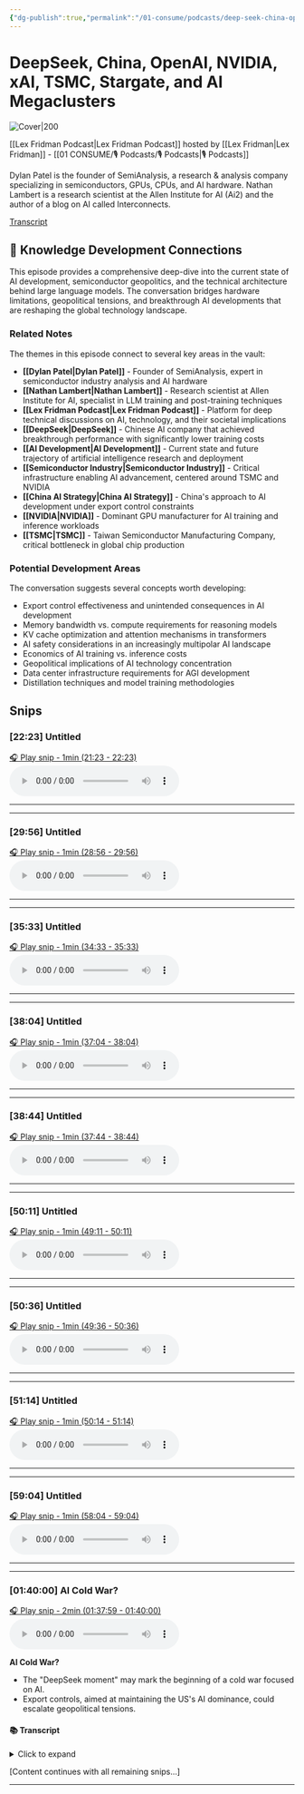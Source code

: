```yaml
---
{"dg-publish":true,"permalink":"/01-consume/podcasts/deep-seek-china-open-ai-nvidia-x-ai-tsmc-stargate/","title":"DeepSeek, China, OpenAI, NVIDIA, xAI, TSMC, Stargate, and AI Megaclusters","tags":["podcasts","artificial-intelligence","semiconductors","geopolitics","technology-industry","china-ai","nvidia","tsmc"]}
---
```


# DeepSeek, China, OpenAI, NVIDIA, xAI, TSMC, Stargate, and AI Megaclusters

![Cover|200](https://wsrv.nl/?url=https%3A%2F%2Flexfridman.com%2Fwordpress%2Fwp-content%2Fuploads%2Fpowerpress%2Fartwork_3000-230.png&w=300&h=300)

[[Lex Fridman Podcast\|Lex Fridman Podcast]] hosted by [[Lex Fridman\|Lex Fridman]] - [[01 CONSUME/🎙️ Podcasts/🎙️ Podcasts\|🎙️ Podcasts]]

Dylan Patel is the founder of SemiAnalysis, a research & analysis company specializing in semiconductors, GPUs, CPUs, and AI hardware. Nathan Lambert is a research scientist at the Allen Institute for AI (Ai2) and the author of a blog on AI called Interconnects.

[Transcript](https://lexfridman.com/deepseek-dylan-patel-nathan-lambert-transcript)

## 🧠 Knowledge Development Connections

This episode provides a comprehensive deep-dive into the current state of AI development, semiconductor geopolitics, and the technical architecture behind large language models. The conversation bridges hardware limitations, geopolitical tensions, and breakthrough AI developments that are reshaping the global technology landscape.

### Related Notes

The themes in this episode connect to several key areas in the vault:

- **[[Dylan Patel\|Dylan Patel]]** - Founder of SemiAnalysis, expert in semiconductor industry analysis and AI hardware
- **[[Nathan Lambert\|Nathan Lambert]]** - Research scientist at Allen Institute for AI, specialist in LLM training and post-training techniques
- **[[Lex Fridman Podcast\|Lex Fridman Podcast]]** - Platform for deep technical discussions on AI, technology, and their societal implications
- **[[DeepSeek\|DeepSeek]]** - Chinese AI company that achieved breakthrough performance with significantly lower training costs
- **[[AI Development\|AI Development]]** - Current state and future trajectory of artificial intelligence research and deployment
- **[[Semiconductor Industry\|Semiconductor Industry]]** - Critical infrastructure enabling AI advancement, centered around TSMC and NVIDIA
- **[[China AI Strategy\|China AI Strategy]]** - China's approach to AI development under export control constraints
- **[[NVIDIA\|NVIDIA]]** - Dominant GPU manufacturer for AI training and inference workloads
- **[[TSMC\|TSMC]]** - Taiwan Semiconductor Manufacturing Company, critical bottleneck in global chip production

### Potential Development Areas

The conversation suggests several concepts worth developing:
- Export control effectiveness and unintended consequences in AI development
- Memory bandwidth vs. compute requirements for reasoning models
- KV cache optimization and attention mechanisms in transformers
- AI safety considerations in an increasingly multipolar AI landscape
- Economics of AI training vs. inference costs
- Geopolitical implications of AI technology concentration
- Data center infrastructure requirements for AGI development
- Distillation techniques and model training methodologies

## Snips


### [22:23] Untitled


[🎧 Play snip - 1min️ (21:23 - 22:23)](https://share.snipd.com/snip/355b9cf9-5646-49e3-9175-352d10cca163)
<audio controls> <source src="https://media.blubrry.com/takeituneasy/content.blubrry.com/takeituneasy/lex_ai_deepseek_dylan_patel_nathan_lambert.mp3#t=21:23,22:23"> </audio>




---




---


### [29:56] Untitled


[🎧 Play snip - 1min️ (28:56 - 29:56)](https://share.snipd.com/snip/82256019-4e09-41f0-b5fe-d0bf79c15176)
<audio controls> <source src="https://media.blubrry.com/takeituneasy/content.blubrry.com/takeituneasy/lex_ai_deepseek_dylan_patel_nathan_lambert.mp3#t=28:56,29:56"> </audio>




---




---


### [35:33] Untitled


[🎧 Play snip - 1min️ (34:33 - 35:33)](https://share.snipd.com/snip/76edf04f-64e6-48f9-9c9d-adff472a16e6)
<audio controls> <source src="https://media.blubrry.com/takeituneasy/content.blubrry.com/takeituneasy/lex_ai_deepseek_dylan_patel_nathan_lambert.mp3#t=34:33,35:33"> </audio>




---




---


### [38:04] Untitled


[🎧 Play snip - 1min️ (37:04 - 38:04)](https://share.snipd.com/snip/8a3361ba-4ae5-41ea-af7c-c2aac6c1c32a)
<audio controls> <source src="https://media.blubrry.com/takeituneasy/content.blubrry.com/takeituneasy/lex_ai_deepseek_dylan_patel_nathan_lambert.mp3#t=37:04,38:04"> </audio>




---




---


### [38:44] Untitled


[🎧 Play snip - 1min️ (37:44 - 38:44)](https://share.snipd.com/snip/0b5e236d-8991-4c46-b24d-08d34ea2f647)
<audio controls> <source src="https://media.blubrry.com/takeituneasy/content.blubrry.com/takeituneasy/lex_ai_deepseek_dylan_patel_nathan_lambert.mp3#t=37:44,38:44"> </audio>




---




---


### [50:11] Untitled


[🎧 Play snip - 1min️ (49:11 - 50:11)](https://share.snipd.com/snip/900ab5bf-dd8a-4cb4-88f7-95594a281d50)
<audio controls> <source src="https://media.blubrry.com/takeituneasy/content.blubrry.com/takeituneasy/lex_ai_deepseek_dylan_patel_nathan_lambert.mp3#t=49:11,50:11"> </audio>




---




---


### [50:36] Untitled


[🎧 Play snip - 1min️ (49:36 - 50:36)](https://share.snipd.com/snip/dbae05f3-6c5f-4c48-8068-bf4119fceb18)
<audio controls> <source src="https://media.blubrry.com/takeituneasy/content.blubrry.com/takeituneasy/lex_ai_deepseek_dylan_patel_nathan_lambert.mp3#t=49:36,50:36"> </audio>




---




---


### [51:14] Untitled


[🎧 Play snip - 1min️ (50:14 - 51:14)](https://share.snipd.com/snip/e64510c0-5438-43a2-8f76-bc75679f61c6)
<audio controls> <source src="https://media.blubrry.com/takeituneasy/content.blubrry.com/takeituneasy/lex_ai_deepseek_dylan_patel_nathan_lambert.mp3#t=50:14,51:14"> </audio>




---




---


### [59:04] Untitled


[🎧 Play snip - 1min️ (58:04 - 59:04)](https://share.snipd.com/snip/7f8c052a-a0ab-468b-9684-ca42d5c48d26)
<audio controls> <source src="https://media.blubrry.com/takeituneasy/content.blubrry.com/takeituneasy/lex_ai_deepseek_dylan_patel_nathan_lambert.mp3#t=58:04,59:04"> </audio>




---




---


### [01:40:00] AI Cold War?


[🎧 Play snip - 2min️ (01:37:59 - 01:40:00)](https://share.snipd.com/snip/34ce8342-6c68-4022-8407-3c81b3c62a81)
<audio controls> <source src="https://media.blubrry.com/takeituneasy/content.blubrry.com/takeituneasy/lex_ai_deepseek_dylan_patel_nathan_lambert.mp3#t=01:37:59,01:40:00"> </audio>


**AI Cold War?**

- The "DeepSeek moment" may mark the beginning of a cold war focused on AI. 
- Export controls, aimed at maintaining the US's AI dominance, could escalate geopolitical tensions.


#### 📚 Transcript
<details>
<summary>Click to expand</summary>
<blockquote><b>Lex Fridman</b><br/><br/>So is there any concerns that the export controls push China to take military action in Taiwan?</blockquote><br/><blockquote><b>Dylan Patel</b><br/><br/>This is the big risk, right? The further you push China away from having access to cutting-edge American and global technologies, the more likely they are to say, well, because I can't access it, I might as well, Like no one should access it, right? And there's a few interesting aspects of that, right? Like, you know, China has a urban-rural divide like no other. They have a male-female birth ratio like no other to the point where if you look in most of China, it's like the ratio is not that bad. But when you look at single dudes in rural China, it's like a 30 to 1 ratio. And those are disenfranchised dudes, right? Like, quote unquote, like the US has an incel problem like China does too. It's just they're polyclated in some way or crushed down. What do you do with these people? And at the same time, you're not allowed to access the most important technology. At least the US thinks so. China is maybe starting to think this is the most important technology by starting to dump subsidies in it, right? They thought EVs and renewables were the most important technology. They dominate that now, right? Now they're starting to, they started thinking about semiconductors in the late 2010s and early 2020s. And now they've been dumping money and they're catching up rapidly. And they're going to do the same with AI, right? Because they're very talented, right? So the question is, when does this hit a breaking point, right? And if China sees this as, hey, they can continue, if not having access and starting a true hot war, right, taking over Taiwan or trying to subvert its democracy in some way or blockading It, hurts the rest of the world far more than it hurts them, this is something they could potentially do, right? And so is this pushing them towards that? Potentially, right? I'm not quite a geopolitical person, but it's obvious that the world regime of peace and like trade is like super awesome for economics uh but but at some</blockquote>
</details>

[Content continues with all remaining snips...]

---